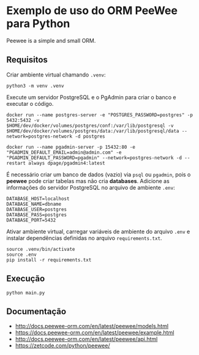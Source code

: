 
# Exemplo de uso do ORM PeeWee para Python

Peewee is a simple and small ORM.

## Requisitos

Criar ambiente virtual chamando `.venv`:
```console
python3 -m venv .venv
```

Execute um servidor PostgreSQL e o PgAdmin para criar o banco e executar o código.
```docker
docker run --name postgres-server -e "POSTGRES_PASSWORD=postgres" -p 5432:5432 -v $HOME/dev/docker/volumes/postgres/conf:/var/lib/postgresql -v $HOME/dev/docker/volumes/postgres/data:/var/lib/postgresql/data --network=postgres-network -d postgres

docker run --name pgadmin-server -p 15432:80 -e "PGADMIN_DEFAULT_EMAIL=admin@admin.com" -e "PGADMIN_DEFAULT_PASSWORD=pgadmin" --network=postgres-network -d --restart always dpage/pgadmin4:latest
```

É necessário criar um banco de dados (vazio) via `psql` ou `pgadmin`, pois o **peewee** pode criar tabelas mas não cria **databases**. Adicione as informações do servidor PostgreSQL no arquivo de ambiente `.env`:

```environment
DATABASE_HOST=localhost
DATABASE_NAME=dbname
DATABASE_USER=postgres
DATABASE_PASS=postgres
DATABASE_PORT=5432
```

Ativar ambiente virtual, carregar variáveis de ambiente do arquivo `.env` e instalar dependências definidas no arquivo `requirements.txt`.
```console
source .venv/bin/activate
source .env
pip install -r requirements.txt
```

## Execução

```console
python main.py
```

## Documentação

* http://docs.peewee-orm.com/en/latest/peewee/models.html
* https://docs.peewee-orm.com/en/latest/peewee/example.html
* http://docs.peewee-orm.com/en/latest/peewee/api.html
* https://zetcode.com/python/peewee/
